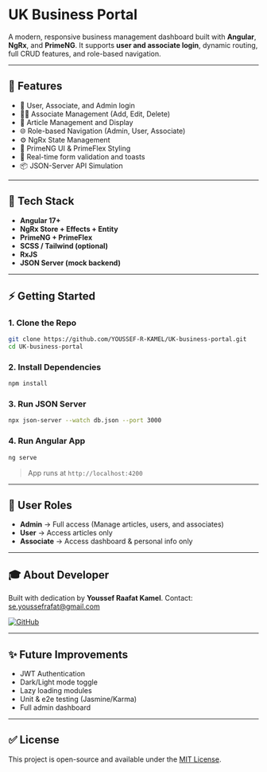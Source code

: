 # UK Business Portal

A modern, responsive business management dashboard built with **Angular**, **NgRx**, and **PrimeNG**.
It supports **user and associate login**, dynamic routing, full CRUD features, and role-based navigation.

---

## 🚀 Features

* 🔐 User, Associate, and Admin login
* 🧑‍💼 Associate Management (Add, Edit, Delete)
* 📰 Article Management and Display
* 🌐 Role-based Navigation (Admin, User, Associate)
* ⚙️ NgRx State Management
* 💅 PrimeNG UI & PrimeFlex Styling
* 🔄 Real-time form validation and toasts
* 📦 JSON-Server API Simulation

---

## 🔧 Tech Stack

* **Angular 17+**
* **NgRx Store + Effects + Entity**
* **PrimeNG + PrimeFlex**
* **SCSS / Tailwind (optional)**
* **RxJS**
* **JSON Server (mock backend)**

---

## ⚡ Getting Started

### 1. Clone the Repo

```bash
git clone https://github.com/YOUSSEF-R-KAMEL/UK-business-portal.git
cd UK-business-portal
```

### 2. Install Dependencies

```bash
npm install
```

### 3. Run JSON Server

```bash
npx json-server --watch db.json --port 3000
```

### 4. Run Angular App

```bash
ng serve
```

> App runs at `http://localhost:4200`

---

## 👤 User Roles

* **Admin** → Full access (Manage articles, users, and associates)
* **User** → Access articles only
* **Associate** → Access dashboard & personal info only

---

## 🎓 About Developer

Built with dedication by **Youssef Raafat Kamel**.
Contact: [se.youssefrafat@gmail.com](mailto:se.youssefrafat@gmail.com)

[![GitHub](https://img.shields.io/badge/GitHub--blue?style=social\&logo=github)](https://github.com/YOUSSEF-R-KAMEL)

---

## ✨ Future Improvements

* JWT Authentication
* Dark/Light mode toggle
* Lazy loading modules
* Unit & e2e testing (Jasmine/Karma)
* Full admin dashboard

---

## ✅ License

This project is open-source and available under the [MIT License](LICENSE).
